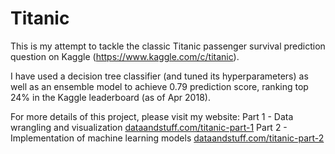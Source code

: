 # Titanic

This is my attempt to tackle the classic Titanic passenger survival prediction question on Kaggle (https://www.kaggle.com/c/titanic). 

I have used a decision tree classifier (and tuned its hyperparameters) as well as an ensemble model to achieve 0.79 prediction score, ranking top 24% in the Kaggle leaderboard (as of Apr 2018). 

For more details of this project, please visit my website:
Part 1 - Data wrangling and visualization
[dataandstuff.com/titanic-part-1](https://monicawongds.wordpress.com/2018/01/20/predicting-the-survival-of-titanic-passengers-part-1/)
Part 2 - Implementation of machine learning models
[dataandstuff.com/titanic-part-2](https://monicawongds.wordpress.com/2018/02/21/predicting-the-survival-of-titanic-passengers-part-2/)
